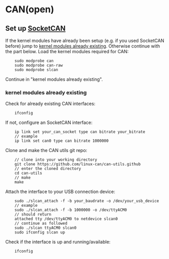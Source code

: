 # CAN(open)

## Set up [SocketCAN](https://doc.kusakata.com/networking/can.html?highlight=can)
If the kernel modules have already been setup (e.g. if you used SocketCAN before) jump to [kernel modules already existing](#kernel-modules-already-existing). Otherwise continue with the part below.
Load the kernel modules required for CAN:
```shell
    sudo modprobe can
    sudo modprobe can-raw
    sudo modprobe slcan
```
Continue in "kernel modules already existing".
### kernel modules already existing
Check for already existing CAN interfaces:
```shell
    ifconfig
```
If not, configure an SocketCAN interface:
```shell
    ip link set your_can_socket type can bitrate your_bitrate
    // example
    ip link set can0 type can bitrate 1000000
```
Clone and make the CAN utils git repo:
```shell
    // clone into your working directory
    git clone https://github.com/linux-can/can-utils.github
    // enter the cloned directory
    cd can-utils
    // make 
    make
```
Attach the interface to your USB connection device:
```shell
    sudo ./slcan_attach -f -b your_baudrate -o /dev/your_usb_device
    // example
    sudo ./slcan_attach -f -b 1000000 -o /dev/ttyACM0
    // should return 
    attached tty /dev/ttyACM0 to netdevice slcan0
    // continue as followed
    sudo ./slcan ttyACM0 slcan0
    sudo ifconfig slcan up
```
Check if the interface is up and running/available:
```shell
    ifconfig
```

